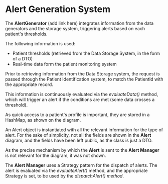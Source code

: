 # Alert Generation System

The **AlertGenerator** (add link here) integrates information from the data generators and the 
storage system, triggering alerts based on each patient's thresholds.

The following information is used:
* Patient thresholds (retrieved from the Data Storage System, in the form of a DTO)
* Real-time data form the patient monitoring system

Prior to retrieving information from the Data Storage system, the request is passed through the 
Patient Identification system, to match the PatientId with the appropriate  record.

This information is continuously evaluated via the *evaluateData()* method, which will trigger 
an alert if the conditions are met (some data crosses a threshold).

As quick access to a patient's profile is important, they are stored in a HashMap, as shown on
the diagram. 

An Alert object is instantiated with all the relevant information for the type of alert.
For the sake of simplicity, not all the fields are shown in the **Alert** diagram,
and the fields have been left public, as the class is just a DTO.

As the precise mechanism by which the **Alert** is sent
to the **Alert Manager** is not relevant for the diagram, it was not shown.

The **Alert Manager** uses a Strategy pattern for the dispatch of alerts.
The alert is evaluated via the *evaluateAlert()* method, and the appropriate Strategy is set, 
to be used by the *dispatchAlert() method*.
